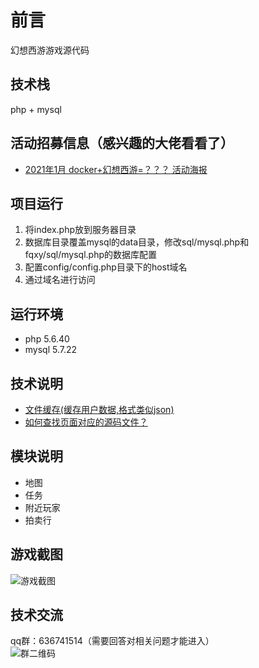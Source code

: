 # 前言
幻想西游游戏源代码

## 技术栈
php + mysql

## 活动招募信息（感兴趣的大佬看看了）
- [2021年1月 docker+幻想西游=？？？ 活动海报](shuoming/docker活动.txt)

## 项目运行
1. 将index.php放到服务器目录
1. 数据库目录覆盖mysql的data目录，修改sql/mysql.php和fqxy/sql/mysql.php的数据库配置
1. 配置config/config.php目录下的host域名
1. 通过域名进行访问

## 运行环境
- php 5.6.40
- mysql 5.7.22

## 技术说明
- [文件缓存(缓存用户数据,格式类似json)](shuoming/ini.txt)
- [如何查找页面对应的源码文件？](shuoming/如何查找页面在代码中的位置.txt)

## 模块说明
- 地图
- 任务
- 附近玩家
- 拍卖行

## 游戏截图
![游戏截图](images/xiyou-home.jpg)

## 技术交流
qq群：636741514（需要回答对相关问题才能进入）  
![群二维码](images/qqqun.jpg)
